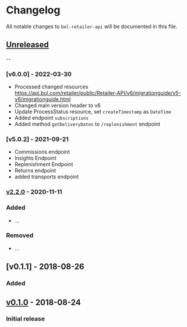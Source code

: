 # Changelog

All notable changes to `bol-retailer-api` will be documented in this file.

## [Unreleased]

--

### [v6.0.0] - 2022-03-30
- Processed changed resources https://api.bol.com/retailer/public/Retailer-API/v6/migrationguide/v5-v6/migrationguide.html
- Changed main version header to v6
- Update ProcessStatus resource, set `createTimestamp` as `DateTime`
- Added endpoint `subscriptions`
- Added method `getDeliveryDates` to `/replenishment` endpoint

### [v5.0.2] - 2021-09-21
- Commissions endpoint
- Insights Endpoint
- Replenishment Endpoint
- Returns endpoint
- added transports endpoint

### [v2.2.0] - 2020-11-11

### Added
- ...

### Removed
- ...

## [v0.1.1] - 2018-08-26

### Added


## [v0.1.0] - 2018-08-24

### Initial release

[Unreleased]: https://github.com/123lens/bol-retailer-api/compare/v2.2.0...HEAD
[v2.2.0]: https://github.com/123lens/bol-retailer-api/compare/v2.1.0...v2.2.0
[v0.1.0]: https://github.com/123lens/bol-retailer-api/tree/v0.1.0
